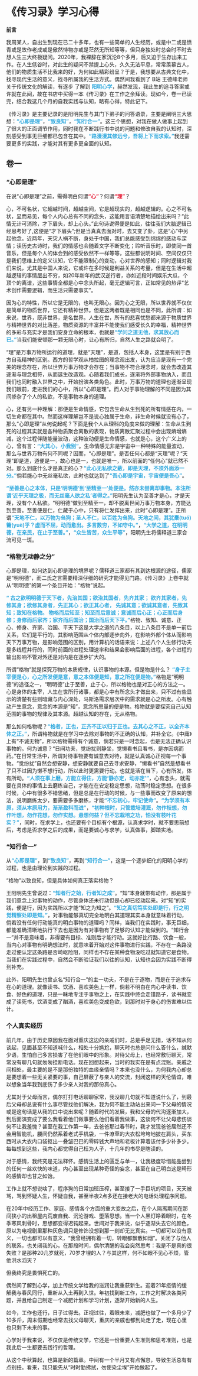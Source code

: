 # 《传习录》学习心得

**前言**

我周某人，自出生到现在已二十多年，也有一些简单的人生经历，或是中二或是愤青或是故作老成或是傲然恃物亦或是茫然无所知等等，但只身独处时总会时不时去想人生三大终极疑问。2020年，我裸辞在家沉沦8个多月，后又迫于生存出来工作。在人生低谷时，对此生的疑问不禁提上心头，久久无法平息，常常羡慕古人，他们的物质生活不比我来的好，为何如此精彩纷呈？于是，我想要从古典文化中，找寻现代生活的意义，找寻所属我的生活方式。偶然间我看到了 B站 王德峰老师关于传统文化的解读，有逐步 了解到 <font color='#30A9DE'>**阳明心学**</font>，赫然发现，我此生的追寻答案或许就在此间，故在书店中买得一本《传习录》在工作之余拜读。现如今，卷一已读完，结合我这几个月的自我实践与认知，略有心得，特此记下。

《传习录》是主要记录的是阳明先生与其门下弟子的问答语录，主要是阐明三大思想：<font color='#30A9DE'>**“心即是理”**</font>，<font color='#30A9DE'>**“致良知”**</font>，<font color='#30A9DE'>**“知行合一”**</font>。这三个思想，对我在做人做事上起到了很大的正面调节作用，同时我在不断践行书中说的问题和修改自我的认知时，深刻感受到事无巨细都已包含在其中。<font color='#30A9DE'>**“路漫漫其修远兮，吾将上下而求索。”**</font>我还需要更多的实践，才能对其有更多更全面的认知。

## 卷一

### “心即是理”

在说“心即是理”之前，需得明白何谓<font color='#E71D36'>**“心”**</font>？何谓<font color='#E71D36'>**“理”**</font>？

心，不可名状，它超越时间，超越空间，它是超现实的，超越逻辑的。心之不可名状，显而易见，每个人内心总有不同的念头，这能用言语清楚地描绘出来吗？“此情无计可消除，才下眉头，却上心头。”此句诗说得便是如此，往往我们大脑逻辑已经思考好了,这便是“才下眉头”;但是当真真去面对时，去又变了卦，这是“心”中另起他念。近两年，天灾人祸不断，身处于中国，我们总能感受到绵绵的感动与深情；读历史古诗时，我们的情感也会随着文字不断变化；聆听音乐时，即使同一首音乐，但是每个人的体会到的感受依然不一样等等，这些都说明时间、空间仅仅只是我们思维上的定义认知，它不能限制心的变动，心对世界的感知；同时逻辑对我们来说，尤其是中国人来说，它或许在多时候是利益关系的考量，但是在生活中超越逻辑的事情层出不穷，如20年新年的武汉逆行者，亦如近段时间娱乐大瓜，个顶个的离谱，这些事情全都是心中念头所起，毫无逻辑可言，正如常见的热评“艺术创作需要逻辑，而生活只需要事实”。

因为心的特性，所以它是无限的，也叫无限心。因为心之无限，所以世界就不仅仅是简单的物质世界，它还有精神世界。但是这两者既是相同也是不同，此所谓：如来说，世界，既非世界，是名世界。人生在世，所有的悲喜忧愁都来源于物质世界与精神世界的对比落差。物质资源的丰富并不能使我们感受长久的幸福，精神世界的多彩与充实才是我们安身立命的根本，也就是<font color='#30A9DE'>**“学问之道无他，求其放心而已。”**</font>当我们能安顿那一颗无限心时，让心有所归，自然人生之路就会明了。

“理”是万事万物所运行的道理，就是“天理”，是道，包括人本身，这里是有别于西方自我精神的区别。西方的哲学观从柏拉图的理念观出发，认为应当是现有一个完美的理念存在，所以世界万事万物才会存在；当事物不符合理念时，就会去改造其逐渐与理念相符，从而诞生改造观。心随着我们成长，逐渐将外部事物纳入，而且我们也同时融入世界之中，开始扮演各类角色。此时，万事万物的道理也逐渐呈现我们眼前，走进我们的心中，所以“心即是理”。而人对于事物理解的不同是因为其间掺杂了个人的私欲，不是事物本身的道理。

心，还有另一种理解：那便是生命情感，它包含生命从生到死的所有情感在内，一切生命都在其中。然而这样理解岂不是说心独属于生命，非生命时候就没有心了，那么“心即是理”从何说起呢？下面是我个人从理科的角度来做的理解：生命从生到死的过程其实就是各种物质聚合离散的表现，物质离散汇聚过程中会出现熵增熵减，这个过程伴随能量波动，这种波动便是生命情感，也就是心，这个广义上的心，曾有言：<font color='#30A9DE'>**“大其心，小我别”**</font>。生命情感无非是宇宙中一种特殊的能量波动，那么与世界万物有何不同呢？因而，“心即是理”。是否任何心都是“天理”呢？“天理”即是道，道便是一，故心也是一，也就是唯一，所以前面的“任何心”就已然不对。那么到底什么才是真正的心？<font color='#30A9DE'>**“此心无私欲之蔽，即是天理，不须外面添一分。”**</font>倘若能心中无丝毫私欲，此时也就达到了<font color='#30A9DE'>**“吾心即是宇宙，宇宙便是吾心”**</font>。

<font color='#30A9DE'>**“至善是心之本体，只是‘明明德’到‘至精至一’处便是。然亦未尝离却事物。本注所谓‘近乎天理之极，而无丝毫人欲之私’者得之。”**</font>阳明先生认为至善才是心，才是天理，没有个人私欲。“明明德”做到至精至一，却不脱离世间万事万物本身，方能达到至善。至善便是仁，仁藏于心中，只有将仁发挥出来，此时“心即是理”。正所谓<font color='#30A9DE'>**“天地不仁，以万物为刍狗；圣人不仁，以百姓为刍狗。天地之间，其犹橐(tuó)籥(yuè)乎？虚而不屈，动而愈出。多言数穷，不如守中。”**</font>，<font color='#30A9DE'>**“大学之道，在明明德，在亲民，在止于至善。”**</font>，<font color='#30A9DE'>**“众生皆苦，众生平等”**</font>，阳明先生将儒释道三家合流可见一斑。

### “格物无动静之分”

心即是理，如何达到心即是理的境界呢？儒释道三家都有其到达根源的途径，儒家是“明明德”，而二氏之言需要精深仔细的研究才能得见门路。《传习录》上卷中就从“明明德”的第一个条目开始：“格物”说起。

<font color='#30A9DE'>**“ 古之欲明明德于天下者，先治其国；欲治其国者，先齐其家； 欲齐其家者，先修其身；欲修其身者，先正其心；欲正其心者， 先诚其意；欲诚其意者，先致其知；致知在格物。 物格而后知至；知至而后意诚；意诚而后心正；心正而后身修；身修而后家齐；家齐而后国治；国治而后天下平。”**</font>格物、致知、诚意、正心、修身、齐家、治国、平天下这是大学之道的八条目，以上八条目不是单一前后关系，它们是平行的，其影响范围从个体内部逐步向外，在影响外部个体从而影响天下万事万物，是影响范围的区别，用计算机的话语来说：上述八个人生修行功夫是多线程并行的，同时前面的进程处理速率和结果会影响后面的进程，各个进程的输出影响不管对外还是对内是在逐步扩大的。

所谓“格物”就是探究万物的本质规律，认识事物的本源。但是物是什么？  <font color='#30A9DE'>**“身子主宰便是心，心之所发便是意，意之本体便是知，意之所在便是物。”**</font>格物是“明明德”的途径之一，“明明德”止于至善，止于心，所以格物也是对正心的方法之一。心是身体的主宰，人生在世所行诸事，都是心中有所念头才做出来，只不过有些显示的清楚有些则暗藏与内心深处，马斯洛需求层次中的需求就是心之所发。心有触动产生意念，意念的本源是“知”，意念所思量的便是物。格物就是要探究自己认知范围的事物的规律及其本源。超越认知的存在，无从格物。

那么如何格物呢？<font color='#30A9DE'>**“格者，正也，正齐不正以归于正也。去其心之不正，以全齐本体之正。”**</font>，所谓格物就是在学习中去除对事物的不正确的认知，并补全它。《中庸》上有“不诚无物”，所以格物需得有个诚意，倘若只是一时念起，也是无法正确认识事物的。何为诚意？“日间功夫，觉纷扰则静坐，觉懒看书且看书，是亦因病而药。”在日常生活中，所谓对待事物要有诚意去对待，就是认真诚心正视每一个事物。“觉纷扰”自然会想安静，想安静就要自己去寻求安静，“懒看书”自然是想看书了只不过因为懒不想行动，所以此时更需要行动。也就是活在当下，心有所发，体有所动。<font color='#30A9DE'>**“人须在事上磨，方能立得住，方能‘静亦定，动亦定’”**</font>，心有念头，就需要在具体的事情上去磨练自己，才能在在安定稳定思想，动荡时稳定思想。在很多时候，心中有很多不错思绪，但是总是在行动的时候，与一些事而改变了原来的想法，说明磨练太少，要需要多多磨练，才能<font color='#30A9DE'>**“不忘初心，牢记使命”**</font>。<font color='#30A9DE'>**“为学须有本原，须从本原用力，渐渐盈科而进”**</font>，<font color='#30A9DE'>**“初种根时，只管栽培灌溉，勿作枝想，勿作叶想，勿作花想，勿作实想。悬想何益？但不忘栽培之功，怕没有枝叶花实？”**</font>，同时，在求学上，也还要有个目标有个根源，认真求学时，就不要思前想后，考虑是否求学之后的成果，而是要诚心与求学，认真做事，脚踏实地。

### “知行合一”

从<font color='#30A9DE'>**“心即是理”**</font>，到<font color='#30A9DE'>**“致良知”**</font>，再到<font color='#30A9DE'>**“知行合一”**</font>，这是一个逐步细化的阳明心学的过程，也是由理论到实践的过程。

“格物”以致良知，但是具体如何真正落实格物？

王阳明先生曾说过：<font color='#30A9DE'>**“知者行之始，行者知之成”**</font>。“知”本身就带有动作，那是属于我们意念上对事物的动作，尽管身体还未行动但是心却已经动起来。对“知”的实践，便是行，因为实践所以才能“知之为知之”。<font color='#30A9DE'>**“知之真切笃实处即是行，行之明觉精察处即是知。”**</font>，对事物能够真切完全地明白其道理其实本身就意味着行动，倘若没有任何行动能真的明白事物的道理吗？同样，当我们在实践时，事无巨细，都能准确清晰地执行下去也是因为有对事物有了足够的认知才能做到的。“知行合一”并不是意味着，非得要有目标、准则后才能行动。这就好比行路、饮食一般，当内心对事物有明确想法时，就意味着开始对这件事物进行实践，不存在一条路没走过便认定这条路是否崎岖险阻，同样也不存在某种食物没吃过就知道它是食物。当我们在实践过程中，自然会不断验证我们以往的认知，认知也会因为实践不断得到补充。

此外，阳明先生也曾点名“知行合一”的主一功夫，不是在于逐物，而是在于追求存在心的道理。就像读书、饮酒、喜欢美色上一样，倘若不明白在内心中读书、饮食、好色的道理，只是一昧地专注于事物之上，在实践中终会走错路子，读书就变成了读死书，饮酒变成了酗酒，喜欢美色变成色欲，到那时对于身心的伤害难以估计。

### 个人真实经历

前几年，由于历史原因我在面对重庆这边的亲戚们时，总是手足无措，话不知从何谈起，见面甚至不知道喊什么，相处十分尴尬，聊天时也总是问什么答什么，缄默少语，生怕自己多言损害了在他们眼中的形象。对待父母上，也经常敷衍聊天，常常没有聊几句就匆匆挂断电话。现在回想起来，当时的我实在是有点混账。亲戚之间相处，最主要的是不是那份独特的血缘亲情吗？本来也没什么，为何我内心却总是要想着一些无关紧要的事，自己屏蔽了与亲人的交流，封闭这样的天伦情谊，难以想象当年我到底伤了多少亲人对我的那份真心。

尤其对于父母而言，偶尔打打电话聊聊家常，我没聊几句就不知道说什么了，到最后父母却总说有什么事尽管找他们解决，我为何不能主动站出来问一下父母的情况或是这句话是从我的口中说出来呢？随着时代的发展，我和父母的代沟逐渐加大，到后面演变成了要么我看着他们做事要么他们看着我做事，这谈何不让父母悲伤谈何不让我羞愧？甚至在我工作第一年，去爸爸那过春节时，我才发现爸爸居然还不会用智能机，腰间仍然系着老式手机袋，一件潦草的大衣松垮垮地披在肩头，买东西时从大衣内口袋抠出一叠皱巴巴的零碎钱大声地和老板计算着该付多少补多少。每每想到这些，我内心都觉得自己枉为人子，十几年的书尽是瞎读的。

对于感情，我终究是无法释怀。感情生活上的匮乏与单一，让我极度珍惜能品尝到的任何一丝欢快的味道，内心甚至出现某种奇怪的妄念，甚至在自己明白这是畸形的感情却也甘之如饴。

工作上就不想说啥了，程序狗的日常加班压榨，甚至接了一手巨坑的项目，天天被骂，骂到怀疑人生，怀疑自我，甚至半夜2点多还在接老大的电话处理程序问题。

在20年中经历工作、家庭、感情各个方面的重大变故之后，在个人隔离期间在那间狭小的出租屋内荒废自我、沉沦游戏、堕落思想。当一个人黑灯睁着眼时，在冬季寒风刺骨时，思想都变得迟钝起来。世间对于我来说，似乎逐渐失去它的颜色，原以为电视剧里那种灰色调只是修饰没想到那一刻却无比真实。一切都可以没有意义，一切也都可以有意义，“我曾经拥有着一切，转眼都飘散如烟”。关闭了与他人的联系，也关闭我的心。在那段时间，偶尔清醒的我会突然思考：我是不是真的很失败？是那种20几岁就死，70岁才埋的人？与其这样，何不如眼不见心不烦，管他洪水滔天？

但我终究是畏惧死亡的。

偶然间了解到心学，加上传统文学给我的滋润让我重获新生。迎着21年疫情的缓解我与春风同行，重新从入土再到入世。年初找到新工作，工作之时解决各类问题，并且给自己制定一个减肥计划和学习计划，逐渐开始新的人生。

如今，工作也还行，日子过得去。正视过往，着眼未来，减肥也做了一个多月少了10多斤，周末假期也经常去找父母聊天，重庆的亲戚也都到处走了走，现在心里也只剩下未来的事。

心学对于我来说，不仅仅是传统文学，它还是一份重要人生准则和思考准则，也是我此后一生都要去践行的哲理。

从这个中秋算起，也算是新的篇章。中间有一个半月又有点懈怠，导致生活总有有点别扭。看来，我只能先从“时时勤拂拭，勿使染尘埃”开始做起了。
